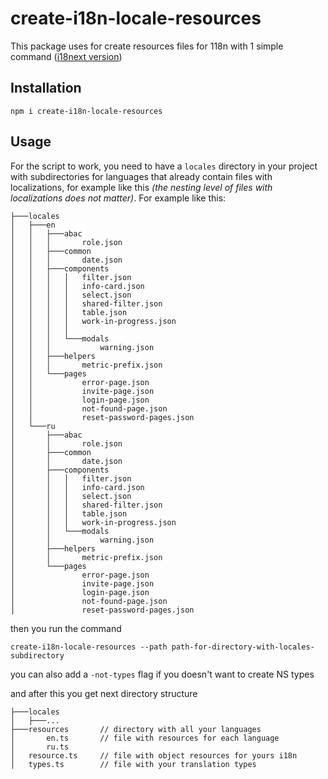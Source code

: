 # create-i18n-locale-resources

This package uses for create resources files for 118n with 1 simple command ([i18next version](https://www.npmjs.com/package/i18next))
## Installation
`npm i create-i18n-locale-resources`

## Usage
For the script to work, you need to have a `locales` directory in your project with subdirectories for languages that already contain files with localizations, for example like this _(the nesting level of files with localizations does not matter)_. For example like this:
```
├───locales
│   ├───en
│   │   ├───abac
│   │   │       role.json
│   │   ├───common
│   │   │       date.json
│   │   ├───components
│   │   │   │   filter.json
│   │   │   │   info-card.json
│   │   │   │   select.json
│   │   │   │   shared-filter.json
│   │   │   │   table.json
│   │   │   │   work-in-progress.json
│   │   │   │
│   │   │   └───modals
│   │   │           warning.json
│   │   ├───helpers
│   │   │       metric-prefix.json
│   │   └───pages
│   │           error-page.json
│   │           invite-page.json
│   │           login-page.json
│   │           not-found-page.json
│   │           reset-password-pages.json
│   └───ru
│       ├───abac
│       │       role.json
│       ├───common
│       │       date.json
│       ├───components
│       │   │   filter.json
│       │   │   info-card.json
│       │   │   select.json
│       │   │   shared-filter.json
│       │   │   table.json
│       │   │   work-in-progress.json
│       │   └───modals
│       │           warning.json
│       ├───helpers
│       │       metric-prefix.json
│       └───pages
│               error-page.json
│               invite-page.json
│               login-page.json
│               not-found-page.json
│               reset-password-pages.json
```
then you run the command

`create-i18n-locale-resources --path path-for-directory-with-locales-subdirectory`

you can also add a `-not-types` flag if you doesn't want to create NS types

and after this you get next directory structure
```
├───locales
│   ├───...
├───resources       // directory with all your languages
│       en.ts       // file with resources for each language
│       ru.ts
│   resource.ts     // file with object resources for yours i18n
│   types.ts        // file with your translation types
```
